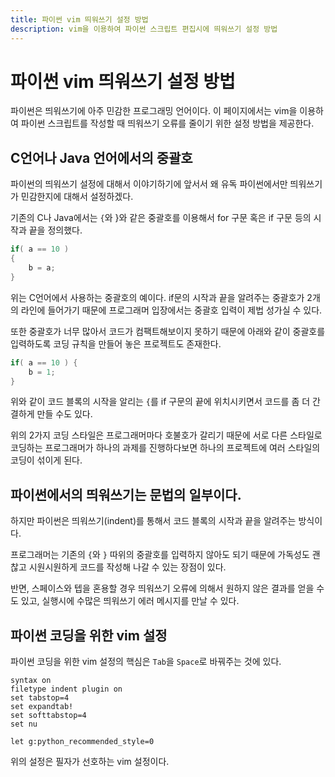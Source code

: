 ```yaml
---
title: 파이썬 vim 띄워쓰기 설정 방법
description: vim을 이용하여 파이썬 스크립트 편집시에 띄워쓰기 설정 방법
---
```



파이썬 vim 띄워쓰기 설정 방법
===


파이썬은 띄워쓰기에 아주 민감한 프로그래밍 언어이다. 
이 페이지에서는 vim을 이용하여 파이썬 스크립트를 작성할 때 
띄워쓰기 오류를 줄이기 위한 설정 방법을 제공한다. 


C언어나 Java 언어에서의 중괄호
---


파이썬의 띄워쓰기 설정에 대해서 이야기하기에 앞서서 
왜 유독 파이썬에서만 띄워쓰기가 민감한지에 대해서 설정하겠다. 


기존의 C나 Java에서는 <code>{</code>와 </code>}</code>와 같은 
중괄호를 이용해서 for 구문 혹은 if 구문 등의 시작과 끝을 정의했다. 


```C
if( a == 10 )
{
    b = a;
}
```


위는 C언어에서 사용하는 중괄호의 예이다. 
if문의 시작과 끝을 알려주는 중괄호가 2개의 라인에 들어가기 때문에 
프로그래머 입장에서는 중괄호 입력이 제법 성가실 수 있다. 


또한 중괄호가 너무 많아서 코드가 컴팩트해보이지 못하기 때문에 
아래와 같이 중괄호를 입력하도록 코딩 규칙을 만들어 놓은 
프로젝트도 존재한다. 


```C
if( a == 10 ) {
    b = 1;
}
```


위와 같이 코드 블록의 시작을 알리는 <code>{</code>를 
if 구문의 끝에 위치시키면서 코드를 좀 더 간결하게 만들 수도 있다. 


위의 2가지 코딩 스타일은 프로그래머마다 호불호가 갈리기 때문에 
서로 다른 스타일로 코딩하는 프로그래머가 하나의 과제를 진행하다보면 
하나의 프로젝트에 여러 스타일의 코딩이 섞이게 된다. 


파이썬에서의 띄워쓰기는 문법의 일부이다.
---


하지만 파이썬은 띄워쓰기(indent)를 통해서 코드 블록의 
시작과 끝을 알려주는 방식이다. 


프로그래머는 기존의 <code>{</code>와 <code>}</code> 따위의 
중괄호를 입력하지 않아도 되기 때문에 가독성도 괜찮고 
시원시원하게 코드를 작성해 나갈 수 있는 장점이 있다. 


반면, 스페이스와 텝을 혼용할 경우 띄워쓰기 오류에 의해서 
원하지 않은 결과를 얻을 수도 있고, 
실행시에 수많은 띄워쓰기 에러 메시지를 만날 수 있다. 


파이썬 코딩을 위한 vim 설정
---


파이썬 코딩을 위한 vim 설정의 핵심은 
<code>Tab</code>을 <code>Space</code>로 바꿔주는 것에 있다. 


```
syntax on
filetype indent plugin on
set tabstop=4
set expandtab!
set softtabstop=4
set nu

let g:python_recommended_style=0
```


위의 설정은 필자가 선호하는 vim 설정이다. 



